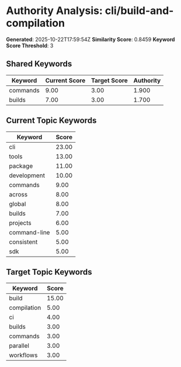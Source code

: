 # Authority Analysis: cli/build-and-compilation

**Generated**: 2025-10-22T17:59:54Z
**Similarity Score**: 0.8459
**Keyword Score Threshold**: 3

## Shared Keywords

| Keyword | Current Score | Target Score | Authority |
|---------|---------------|--------------|-----------|
| commands | 9.00 | 3.00 | 1.900 |
| builds | 7.00 | 3.00 | 1.700 |

## Current Topic Keywords

| Keyword | Score |
|---------|-------|
| cli | 23.00 |
| tools | 13.00 |
| package | 11.00 |
| development | 10.00 |
| commands | 9.00 |
| across | 8.00 |
| global | 8.00 |
| builds | 7.00 |
| projects | 6.00 |
| command-line | 5.00 |
| consistent | 5.00 |
| sdk | 5.00 |

## Target Topic Keywords

| Keyword | Score |
|---------|-------|
| build | 15.00 |
| compilation | 5.00 |
| ci | 4.00 |
| builds | 3.00 |
| commands | 3.00 |
| parallel | 3.00 |
| workflows | 3.00 |


